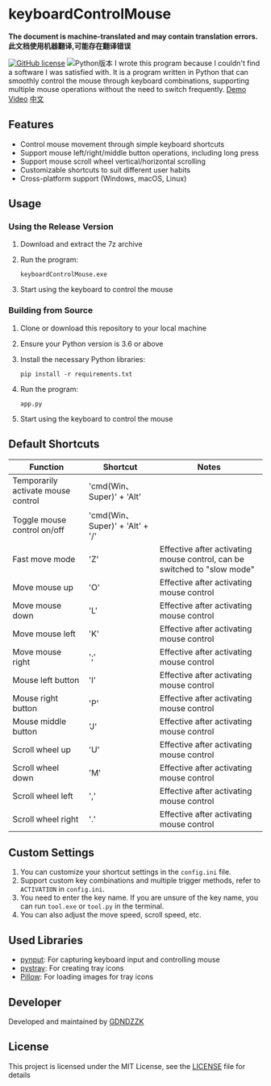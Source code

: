 # keyboardControlMouse

**The document is machine-translated and may contain translation errors.**
**此文档使用机器翻译,可能存在翻译错误**

[![GitHub license](https://img.shields.io/github/license/GDNDZZK/keyboardControlMouse.svg)](https://github.com/GDNDZZK/keyboardControlMouse/blob/master/LICENSE) ![Python版本](https://img.shields.io/badge/python-3.6%2B-blue)
I wrote this program because I couldn't find a software I was satisfied with. It is a program written in Python that can smoothly control the mouse through keyboard combinations, supporting multiple mouse operations without the need to switch frequently.
[Demo Video](https://www.bilibili.com/video/BV1xH4y1s7kg)
[中文](./README.md)

## Features

- Control mouse movement through simple keyboard shortcuts
- Support mouse left/right/middle button operations, including long press
- Support mouse scroll wheel vertical/horizontal scrolling
- Customizable shortcuts to suit different user habits
- Cross-platform support (Windows, macOS, Linux)

## Usage

### Using the Release Version

1. Download and extract the 7z archive
2. Run the program:

   ```
   keyboardControlMouse.exe
   ```

3. Start using the keyboard to control the mouse

### Building from Source

1. Clone or download this repository to your local machine
2. Ensure your Python version is 3.6 or above
3. Install the necessary Python libraries:

   ```
   pip install -r requirements.txt
   ```

4. Run the program:

   ```
   app.py
   ```

5. Start using the keyboard to control the mouse

## Default Shortcuts

| Function                           | Shortcut                        | Notes                                                                    |
| ---------------------------------- | ------------------------------- | ------------------------------------------------------------------------ |
| Temporarily activate mouse control | 'cmd(Win、Super)' + 'Alt'       |                                                                          |
| Toggle mouse control on/off        | 'cmd(Win、Super)' + 'Alt' + '/' |                                                                          |
| Fast move mode                     | 'Z'                             | Effective after activating mouse control, can be switched to "slow mode" |
| Move mouse up                      | 'O'                             | Effective after activating mouse control                                 |
| Move mouse down                    | 'L'                             | Effective after activating mouse control                                 |
| Move mouse left                    | 'K'                             | Effective after activating mouse control                                 |
| Move mouse right                   | ';'                             | Effective after activating mouse control                                 |
| Mouse left button                  | 'I'                             | Effective after activating mouse control                                 |
| Mouse right button                 | 'P'                             | Effective after activating mouse control                                 |
| Mouse middle button                | 'J'                             | Effective after activating mouse control                                 |
| Scroll wheel up                    | 'U'                             | Effective after activating mouse control                                 |
| Scroll wheel down                  | 'M'                             | Effective after activating mouse control                                 |
| Scroll wheel left                  | ','                             | Effective after activating mouse control                                 |
| Scroll wheel right                 | '.'                             | Effective after activating mouse control                                 |

## Custom Settings

1. You can customize your shortcut settings in the `config.ini` file.
2. Support custom key combinations and multiple trigger methods, refer to `ACTIVATION` in `config.ini`.
3. You need to enter the key name. If you are unsure of the key name, you can run `tool.exe` or `tool.py` in the terminal.
4. You can also adjust the move speed, scroll speed, etc.

## Used Libraries

- [pynput](https://github.com/moses-palmer/pynput): For capturing keyboard input and controlling mouse
- [pystray](https://github.com/moses-palmer/pystray): For creating tray icons
- [Pillow](https://github.com/python-pillow): For loading images for tray icons

## Developer

Developed and maintained by [GDNDZZK](https://github.com/GDNDZZK)

## License

This project is licensed under the MIT License, see the [LICENSE](https://github.com/GDNDZZK/keyboardControlMouse/blob/master/LICENSE) file for details
